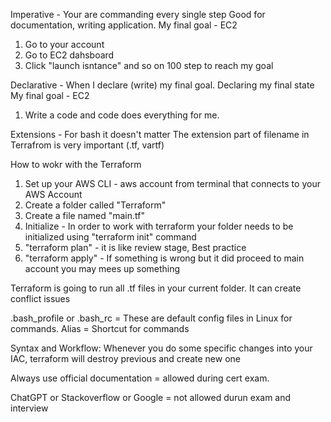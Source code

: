 Imperative - Your are commanding every single step
Good for documentation, writing application.
My final goal - EC2
1. Go to your account
2. Go to EC2 dahsboard
3. Click "launch isntance" and so on
100 step to reach my goal


Declarative - When I declare (write) my final goal. 
Declaring my final state
My final goal - EC2
1. Write a code and code does everything for me.


Extensions - For bash it doesn't matter
The extension part of filename in Terrafrom is very important (.tf, vartf)

How to wokr with the Terraform
1. Set up your AWS CLI - aws account from terminal that connects to your AWS Account
2. Create a folder called "Terraform"
3. Create a file named "main.tf"
4. Initialize - In order to work with terraform your folder needs to be initialized using "terraform init" command
5. "terraform plan" - it is like review stage, Best practice
6. "terraform apply" - If something is wrong but it did proceed to main account you may mees up something

Terraform is going to run all .tf files in your current folder. It can create conflict issues

.bash_profile or .bash_rc = These are default config files in Linux for commands.
Alias = Shortcut for commands

Syntax and Workflow:
Whenever you do some specific changes into your IAC, terraform will destroy previous and create new one

Always use official documentation = allowed during cert exam. 

ChatGPT or Stackoverflow or Google = not allowed durun exam and interview